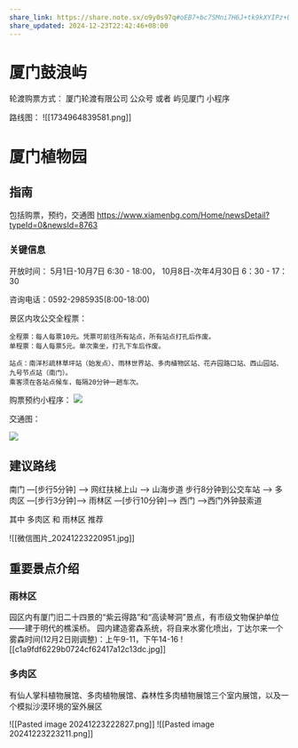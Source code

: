 ```yaml
---
share_link: https://share.note.sx/o9y0s97q#oEB7+bc7SMni7H6J+tk9kXYIPz+UQMmbvhbkNTv42Js
share_updated: 2024-12-23T22:42:46+08:00
---
```


# 厦门鼓浪屿

轮渡购票方式：
厦门轮渡有限公司 公众号  或者 屿见厦门 小程序

路线图：
![[1734964839581.png]]

# 厦门植物园
## 指南

包括购票，预约，交通图
https://www.xiamenbg.com/Home/newsDetail?typeId=0&newsId=8763


### 关键信息

开放时间： 5月1日-10月7日 6:30 - 18:00，  10月8日-次年4月30日 6：30 - 17：30

咨询电话：0592-2985935(8:00-18:00)

景区内攻公交全程票：
```
全程票：每人每票10元。凭票可前往所有站点，所有站点打孔后作废。
单程票：每人每票5元。单次乘坐，打孔下车后作废。

站点：南洋杉疏林草坪站（始发点）、雨林世界站、多肉植物区站、花卉园路口站、西山园站、九号节点站（南门）。
乘客须在各站点候车，每隔20分钟一趟车次。
```

购票预约小程序：
![](https://www.xiamenbg.com/Uploads/Images/20240403/240403051129796497.jpg)

交通图：
  
![](https://www.xiamenbg.com/Uploads/Images/20240927/240927113013597665.jpg)



## 建议路线

南门 —[步行5分钟] —>  网红扶梯上山  —>  山海步道 步行8分钟到公交车站 —> 多肉区 —[步行3分钟]—> 雨林区 —[步行10分钟]—> 西门 —>西门外钟鼓索道 

其中 多肉区 和 雨林区 推荐

![[微信图片_20241223220951.jpg]]



## 重要景点介绍

### 雨林区
园区内有厦门旧二十四景的“紫云得路”和“高读琴洞”景点，有市级文物保护单位——建于明代的樵溪桥。
园内建造雾森系统，将自来水雾化喷出，丁达尔来一个
雾森时间(12月2日刚调整)：上午9-11，下午14-16
![[c1a9fdf6229b0724cf62417a12c13dc.jpg]]


### 多肉区
有仙人掌科植物展馆、多肉植物展馆、森林性多肉植物展馆三个室内展馆，以及一个模拟沙漠环境的室外展区

![[Pasted image 20241223222827.png]]
![[Pasted image 20241223223211.png]]